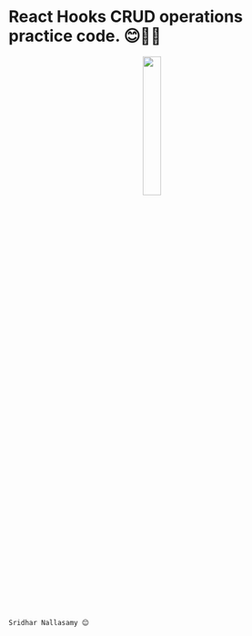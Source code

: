 # React Hooks CRUD operations practice code. 😊✌🏻

<p align="center">
<img src="https://raw.githubusercontent.com/N-Sridhar/Y-Clothing/master/src/VGS.png" width="25%">
</p>

```
Sridhar Nallasamy 😊
```
